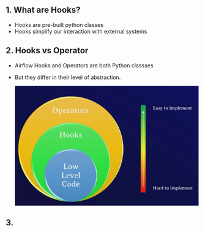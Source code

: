 ## 1. What are Hooks?

- Hooks are pre-built python classes
- Hooks simplify our interaction with external systems

## 2. Hooks vs Operator

- Airflow Hooks and Operators are both Python classses
- But they differ in their level of abstraction.

    <img src="../Img/Hooks_1.jpg">


## 3. 